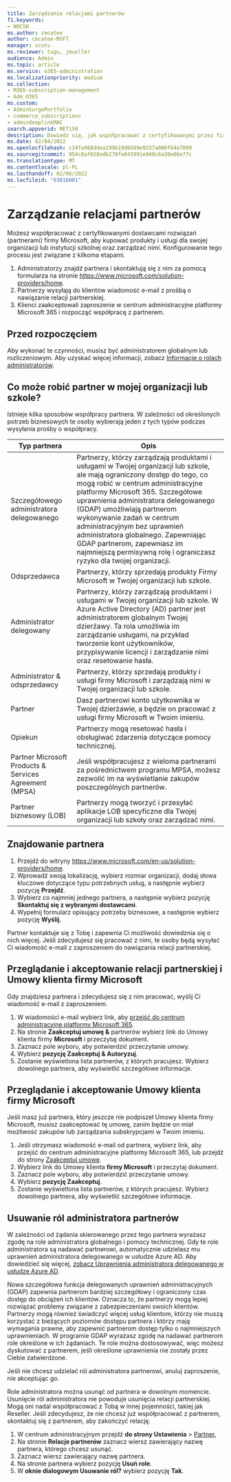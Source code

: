 ```yaml
---
title: Zarządzanie relacjami partnerów
f1.keywords:
- NOCSH
ms.author: cmcatee
author: cmcatee-MSFT
manager: scotv
ms.reviewer: tugu, jmueller
audience: Admin
ms.topic: article
ms.service: o365-administration
ms.localizationpriority: medium
ms.collection:
- M365-subscription-management
- Adm_O365
ms.custom:
- AdminSurgePortfolio
- commerce_subscriptions
- admindeeplinkMAC
search.appverid: MET150
description: Dowiedz się, jak współpracować z certyfikowanymi przez firmę Microsoft dostawcami rozwiązań (partnerami) w celu kupowania produktów i usług oraz zarządzania nimi w organizacji lub szkole.
ms.date: 02/04/2022
ms.openlocfilehash: c34fa968ddea199b19d6589e9337a086f64e7099
ms.sourcegitcommit: 954c8af658adb270fe843991e048c6a30e86e77c
ms.translationtype: MT
ms.contentlocale: pl-PL
ms.lasthandoff: 02/06/2022
ms.locfileid: "63016001"
---
```

# <a name="manage-partner-relationships"></a>Zarządzanie relacjami partnerów

Możesz współpracować z certyfikowanymi dostawcami rozwiązań (partnerami) firmy Microsoft, aby kupować produkty i usługi dla swojej organizacji lub instytucji szkolnej oraz zarządzać nimi. Konfigurowanie tego procesu jest związane z kilkoma etapami.

1. Administratorzy znajdź partnera i skontaktują się z nim za pomocą formularza na stronie <a href="https://www.microsoft.com/solution-providers/home" target="_blank">https://www.microsoft.com/solution-providers/home</a>.
2. Partnerzy wysyłają do klientów wiadomość e-mail z prośbą o nawiązanie relacji partnerskiej.
3. Klienci zaakceptowali zaproszenie w centrum administracyjne platformy Microsoft 365 i rozpocząć współpracę z partnerem.

## <a name="before-you-begin"></a>Przed rozpoczęciem

Aby wykonać te czynności, musisz być administratorem globalnym lub rozliczeniowym. Aby uzyskać więcej informacji, zobacz [Informacje o rolach administratorów](../admin/add-users/about-admin-roles.md).

## <a name="what-can-a-partner-do-for-my-organization-or-school"></a>Co może robić partner w mojej organizacji lub szkole?

Istnieje kilka sposobów współpracy partnera. W zależności od określonych potrzeb biznesowych te osoby wybierają jeden z tych typów podczas wysyłania prośby o współpracy.

| Typ partnera | Opis |
| ------ | ------------------- |
| Szczegółowego administratora delegowanego | Partnerzy, którzy zarządzają produktami i usługami w Twojej organizacji lub szkole, ale mają ograniczony dostęp do tego, co mogą robić w centrum administracyjne platformy Microsoft 365. Szczegółowe uprawnienia administratora delegowanego (GDAP) umożliwiają partnerom wykonywanie zadań w centrum administracyjnym bez uprawnień administratora globalnego. Zapewniając GDAP partnerom, zapewniasz im najmniejszą permisywną rolę i ograniczasz ryzyko dla twojej organizacji. |
| Odsprzedawca | Partnerzy, którzy sprzedają produkty Firmy Microsoft w Twojej organizacji lub szkole. |
| Administrator delegowany | Partnerzy, którzy zarządzają produktami i usługami w Twojej organizacji lub szkole. W Azure Active Directory (AD) partner jest administratorem globalnym Twojej dzierżawy. Ta rola umożliwia im zarządzanie usługami, na przykład tworzenie kont użytkowników, przypisywanie licencji i zarządzanie nimi oraz resetowanie hasła. |
| Administrator & odsprzedawcy | Partnerzy, którzy sprzedają produkty i usługi firmy Microsoft i zarządzają nimi w Twojej organizacji lub szkole. |
| Partner | Dasz partnerowi konto użytkownika w Twojej dzierżawie, a będzie on pracować z usługi firmy Microsoft w Twoim imieniu. |
| Opiekun | Partnerzy mogą resetować hasła i obsługiwać zdarzenia dotyczące pomocy technicznej. |
| Partner Microsoft Products & Services Agreement (MPSA) | Jeśli współpracujesz z wieloma partnerami za pośrednictwem programu MPSA, możesz zezwolić im na wyświetlanie zakupów poszczególnych partnerów. |
| Partner biznesowy (LOB) | Partnerzy mogą tworzyć i przesyłać aplikacje LOB specyficzne dla Twojej organizacji lub szkoły oraz zarządzać nimi. |

## <a name="find-a-partner"></a>Znajdowanie partnera

1. Przejdź do witryny <a href="https://www.microsoft.com/en-us/solution-providers/home" target="_blank">https://www.microsoft.com/en-us/solution-providers/home</a>.
2. Wprowadź swoją lokalizację, wybierz rozmiar organizacji, dodaj słowa kluczowe dotyczące typu potrzebnych usług, a następnie wybierz pozycję **Przejdź**.
3. Wybierz co najmniej jednego partnera, a następnie wybierz pozycję **Skontaktuj się z wybranymi dostawcami**.
4. Wypełnij formularz opisujący potrzeby biznesowe, a następnie wybierz pozycję **Wyślij**.

Partner kontaktuje się z Tobę i zapewnia Ci możliwość dowiedznia się o nich więcej. Jeśli zdecydujesz się pracować z nimi, te osoby będą wysyłać Ci wiadomość e-mail z zaproszeniem do nawiązania relacji partnerskiej.

## <a name="review-and-accept-a-partner-relationship-and-microsoft-customer-agreement"></a>Przeglądanie i akceptowanie relacji partnerskiej i Umowy klienta firmy Microsoft

Gdy znajdziesz partnera i zdecydujesz się z nim pracować, wyślij Ci wiadomość e-mail z zaproszeniem.

1. W wiadomości e-mail wybierz link, aby <a href="https://go.microsoft.com/fwlink/p/?linkid=2024339" target="_blank">przejść do centrum administracyjne platformy Microsoft 365</a>.
2. Na stronie **Zaakceptuj umowę &** partnerów wybierz link do Umowy klienta firmy **Microsoft** i przeczytaj dokument.
3. Zaznacz pole wyboru, aby potwierdzić przeczytanie umowy.
4. Wybierz **pozycję Zaakceptuj & Autoryzuj**.
5. Zostanie wyświetlona lista partnerów, z których pracujesz. Wybierz dowolnego partnera, aby wyświetlić szczegółowe informacje.

## <a name="review-and-accept-a-microsoft-customer-agreement"></a>Przeglądanie i akceptowanie Umowy klienta firmy Microsoft

Jeśli masz już partnera, który jeszcze nie podpiszeł Umowy klienta firmy Microsoft, musisz zaakceptować tę umowę, zanim będzie on miał możliwość zakupów lub zarządzania subskrypcjami w Twoim imieniu.

1. Jeśli otrzymasz wiadomość e-mail od partnera, wybierz link, aby przejść do centrum administracyjne platformy Microsoft 365, lub przejdź do strony <a href="https://go.microsoft.com/fwlink/?linkid=2116573" target="_blank">Zaakceptuj umowę</a>.
2. Wybierz link do Umowy klienta **firmy Microsoft** i przeczytaj dokument.
3. Zaznacz pole wyboru, aby potwierdzić przeczytanie umowy.
4. Wybierz **pozycję Zaakceptuj**.
5. Zostanie wyświetlona lista partnerów, z których pracujesz. Wybierz dowolnego partnera, aby wyświetlić szczegółowe informacje.

## <a name="remove-partner-admin-roles"></a>Usuwanie ról administratora partnerów

W zależności od żądania skierowanego przez tego partnera wyrażasz zgodę na role administratora globalnego i pomocy technicznej. Gdy te role administratora są nadawać partnerowi, automatycznie udzielasz mu uprawnień administratora delegowanego w usłudze Azure AD. Aby dowiedzieć się więcej, [zobacz Uprawnienia administratora delegowanego w usłudze Azure AD](/partner-center/customers_revoke_admin_privileges#delegated-admin-privileges-in-azure-ad).

Nowa szczegółowa funkcja delegowanych uprawnień administracyjnych (GDAP) zapewnia partnerom bardziej szczegółowy i ograniczony czas dostęp do obciążeń ich klientów. Oznacza to, że partnerzy mogą lepiej rozwiązać problemy związane z zabezpieczeniami swoich klientów. Partnerzy mogą również świadczyć więcej usług klientom, którzy nie muszą korzystać z bieżących poziomów dostępu partnera i którzy mają wymagania prawne, aby zapewnić partnerom dostęp tylko o najmniejszych uprawnieniach. W programie GDAP wyrażasz zgodę na nadawać partnerom role określone w ich żądaniach. Te role można dostosowywać, więc możesz dyskutować z partnerem, jeśli określone uprawnienia nie zostały przez Ciebie zatwierdzone.

Jeśli nie chcesz udzielać ról administratora partnerowi, anuluj zaproszenie, nie akceptując go.

Role administratora można usunąć od partnera w dowolnym momencie. Usunięcie ról administratora nie powoduje usunięcia relacji partnerskiej. Mogą oni nadal współpracować z Tobą w innej pojemności, takiej jak Reseller. Jeśli zdecydujesz, że nie chcesz już współpracować z partnerem, skontaktuj się z partnerem, aby zakończyć relację.

1. W centrum administracyjnym przejdź **do strony Ustawienia** >  <a href="https://go.microsoft.com/fwlink/p/?linkid=2074649" target="_blank">Partner.</a>
2. Na stronie **Relacje partnerów** zaznacz wiersz zawierający nazwę partnera, którego chcesz usunąć.
3. Zaznacz wiersz zawierający nazwę partnera.
4. Na stronie partnera wybierz pozycję **Usuń role**.
5. W **oknie dialogowym Usuwanie ról?** wybierz pozycję **Tak**.
